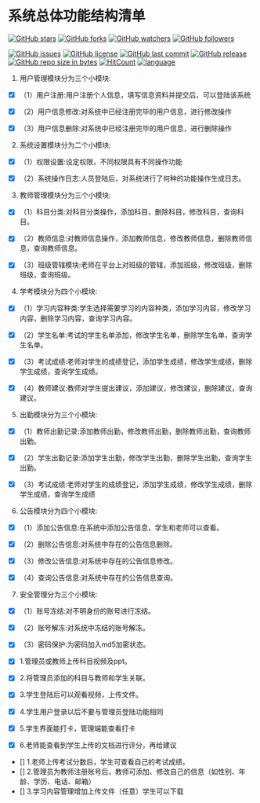 # 系统总体功能结构清单

[![GitHub stars](https://img.shields.io/github/stars/itning/self-learning-platform-server.svg?style=social&label=Stars)](https://github.com/itning/self-learning-platform-server/stargazers)
[![GitHub forks](https://img.shields.io/github/forks/itning/self-learning-platform-server.svg?style=social&label=Fork)](https://github.com/itning/self-learning-platform-server/network/members)
[![GitHub watchers](https://img.shields.io/github/watchers/itning/self-learning-platform-server.svg?style=social&label=Watch)](https://github.com/itning/self-learning-platform-server/watchers)
[![GitHub followers](https://img.shields.io/github/followers/itning.svg?style=social&label=Follow)](https://github.com/itning?tab=followers)

[![GitHub issues](https://img.shields.io/github/issues/itning/self-learning-platform-server.svg)](https://github.com/itning/self-learning-platform-server/issues)
[![GitHub license](https://img.shields.io/github/license/itning/self-learning-platform-server.svg)](https://github.com/itning/self-learning-platform-server/blob/master/LICENSE)
[![GitHub last commit](https://img.shields.io/github/last-commit/itning/self-learning-platform-server.svg)](https://github.com/itning/self-learning-platform-server/commits)
[![GitHub release](https://img.shields.io/github/release/itning/self-learning-platform-server.svg)](https://github.com/itning/self-learning-platform-server/releases)
[![GitHub repo size in bytes](https://img.shields.io/github/repo-size/itning/self-learning-platform-server.svg)](https://github.com/itning/self-learning-platform-server)
[![HitCount](http://hits.dwyl.io/itning/self-learning-platform-server.svg)](http://hits.dwyl.io/itning/self-learning-platform-server)
[![language](https://img.shields.io/badge/language-JAVA-green.svg)](https://github.com/itning/self-learning-platform-server)

1. 用户管理模块分为三个小模块:

- [x] （1）用户注册:用户注册个人信息，填写信息资料并提交后，可以登陆该系统

- [x] （2）用户信息修改:对系统中已经注册完毕的用户信息，进行修改操作

- [x] （3）用户信息删除:对系统中已经注册完毕的用户信息，进行删除操作
  

2. 系统设置模块分为二个小模块:

- [x] （1）权限设置:设定权限，不同权限具有不同操作功能

- [x]  （2）系统操作日志:人员登陆后，对系统进行了何种的功能操作生成日志。
3. 教师管理模块分为三个小模块:

- [x] （1）科目分类:对科目分类操作，添加科目，删除科目，修改科目，查询科目。

- [x] （2）教师信息:对教师信息操作，添加教师信息，修改教师信息，删除教师信息，查询教师信息。

- [x]   （3）班级管辖模块:老师在平台上对班级的管辖，添加班级，修改班级，删除班级，查询班级。
4. 学考模块分为四个小模块:

- [x] （1）学习内容种类:学生选择需要学习的内容种类，添加学习内容，修改学习内容，删除学习内容，查询学习内容。

- [x] （2）学生名单:考试的学生名单添加，修改学生名单，删除学生名单，查询学生名单。

- [x] （3）考试成绩:老师对学生的成绩登记，添加学生成绩，修改学生成绩，删除学生成绩，查询学生成绩。

- [x]   （4）教师建议:教师对学生提出建议，添加建议，修改建议，删除建议，查询建议。
5. 出勤模块分为三个小模块:

- [x] （1）教师出勤记录:添加教师出勤，修改教师出勤，删除教师出勤，查询教师出勤。

- [x] （2）学生出勤记录:添加学生出勤，修改学生出勤，删除学生出勤，查询学生出勤。

- [x]   （3）考试成绩:老师对学生的成绩登记，添加学生成绩，修改学生成绩，删除学生成绩，查询学生成绩
6. 公告模块分为四个小模块:

- [x] （1）添加公告信息:在系统中添加公告信息，学生和老师可以查看。

- [x] （2）删除公告信息:对系统中存在的公告信息删除。

- [x] （3）修改公告信息:对系统中存在的公告信息修改。

- [x]  （4）查询公告信息:对系统中存在的公告信息查询。
7. 安全管理分为三个小模块:

- [x] （1）账号冻结:对不明身份的账号进行冻结。

- [x] （2）账号解冻:对系统中冻结的账号解冻。

- [x] （3）密码保护:为密码加入md5加密状态。



- [x] 1.管理员或教师上传科目视频及ppt。
- [x] 2.将管理员添加的科目与教师和学生关联。
- [x] 3.学生登陆后可以观看视频，上传文件。
- [x] 4.学生用户登录以后不要与管理员登陆功能相同
- [x] 5.学生界面能打卡，管理端能查看打卡
- [x] 6.老师能查看到学生上传的文档进行评分，再给建议

- [] 1.老师上传考试分数后，学生可查看自己的考试成绩。
- [] 2.管理员为教师注册账号后，教师可添加、修改自己的信息（如性别、年龄、学历、电话、邮箱）
- [] 3.学习内容管理增加上传文件（任意）学生可以下载

